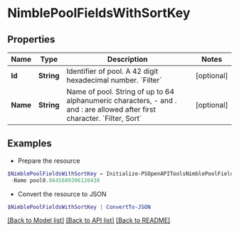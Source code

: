 # NimblePoolFieldsWithSortKey
## Properties

Name | Type | Description | Notes
------------ | ------------- | ------------- | -------------
**Id** | **String** | Identifier of pool. A 42 digit hexadecimal number. &#x60;Filter&#x60; | [optional] 
**Name** | **String** | Name of pool. String of up to 64 alphanumeric characters, - and . and : are allowed after first character. &#x60;Filter, Sort&#x60; | [optional] 

## Examples

- Prepare the resource
```powershell
$NimblePoolFieldsWithSortKey = Initialize-PSOpenAPIToolsNimblePoolFieldsWithSortKey  -Id 2a0df0fe6f7dc7bb16000000000000000000004817 `
 -Name pool0.0645689306120438
```

- Convert the resource to JSON
```powershell
$NimblePoolFieldsWithSortKey | ConvertTo-JSON
```

[[Back to Model list]](../README.md#documentation-for-models) [[Back to API list]](../README.md#documentation-for-api-endpoints) [[Back to README]](../README.md)


